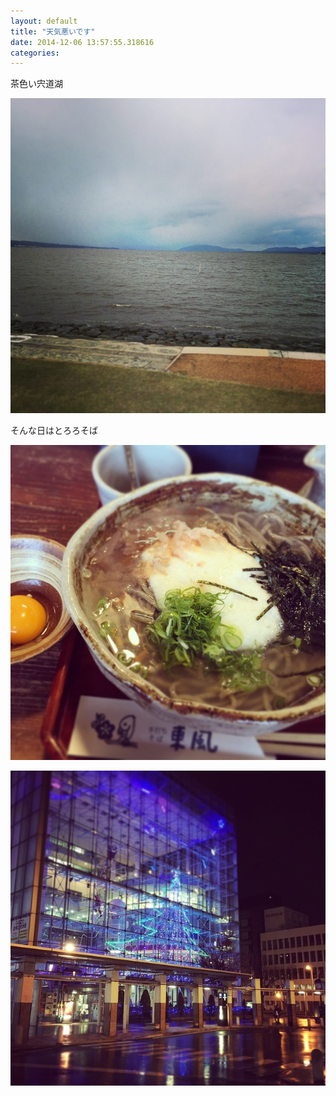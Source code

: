 ```yaml
---
layout: default
title: "天気悪いです"
date: 2014-12-06 13:57:55.318616
categories: 
---
```


茶色い宍道湖

![茶色い宍道湖](/assets/images/201412/10809978_1581672642044107_1906385997_n.jpg)

そんな日はとろろそば

![](/assets/images/201412/10838414_396854663799723_925114325_n.jpg)

![](/assets/images/201412/10817787_570643909735417_336147451_n.jpg)



